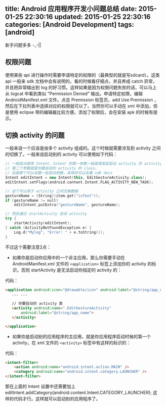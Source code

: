 title: Android 应用程序开发小问题总结
date: 2015-01-25 22:30:16
updated: 2015-01-25 22:30:16
categories: [Android Development]
tags: [android]
---

新手问题多多 -_-|| 

## 权限问题

使用某些 api 进行操作时需要申请特定的权限的（最典型的就是写sdcard）。这类 api 一般来 sdk 文档中会有说明的，看的时候看仔细点，并且养成 catch 异常，并且把异常输出到 log 的好习惯。这样如果是因为权限问题失败的话，可以马上从 logcat 中看到类似 "Permission Denied" 输出。申请特定权限，编辑 AndroidManifest.xml 文件。点击 Premission 标签页，add Use Premission ，然后在下拉列表中选择对应的权限就可以了。当然你可以手动在 xml 中添加，但是使用 eclipse 带的编辑器比较方便。添加了权限后，会在安装 apk 的时候有提示。

## 切换 activity 的问题

一般来说一个应该是由多个 activity 组成的。这个时候就需要涉及到 activity 之间的切换了。一般来说启动别的 activity 可以使用如下代码：

```cpp
// 一般启动使用 Intent，Intent 的第一参数一般是填发起启动 activity 的 activity。
// 第二个参数就是你要启动的 activity 的 class。
// 后面那个可以设置一些启动参数，具体的可以去看 sdk docs
Intent editIntent = new Intent(this, EditGestureActivity.class);
editIntent.setFlags(android.content.Intent.FLAG_ACTIVITY_NEW_TASK);

// 这个可以用于 activity 之间交换数据
gestureName = (String)(item.get("ivText"));
if (gestureName != null)
	editIntent.putExtra("gestureName", gestureName);

// 然后通过 startActivity 启动 activity
try {
	startActivity(editIntent);
} catch (ActivityNotFoundException e) {
	Log.d("Mylog", "Error: " + e.toString());
}
```

不过这个需要注意2点：

* 如果你是启动你应用中的一个非主应用，那么你需要手动在 AndroidManifest.xml 文件的 `<application>` 标签上添加你的 activity 的标识，否则 startActivity 是无法启动你指定的 activity 的：

代码：

```html
<application android:icon="@drawable/icon" android:label="@string/app_name">
   ... ...
        
   // 你要启动的 activity 类
   <activity android:name=".EditGestureActivity"
       android:label="@string/app_name">
   </activity>

</application>
```

* 如果你是启动别的应用程序的主应用，就是你应用程序启动时候的第一个 activity，在 xml 文件的 `<activity>` 标签中有这样的标识的：

代码：

```html
<intent-filter>
    <action android:name="android.intent.action.MAIN" />
    <category android:name="android.intent.category.LAUNCHER" />
</intent-filter>
```

那在上面的 Intent 设置中还需要加上 editIntent.addCategory(android.content.Intent.CATEGORY_LAUNCHER); 这样的代码才行。这样就可以启动别的应用程序了。

